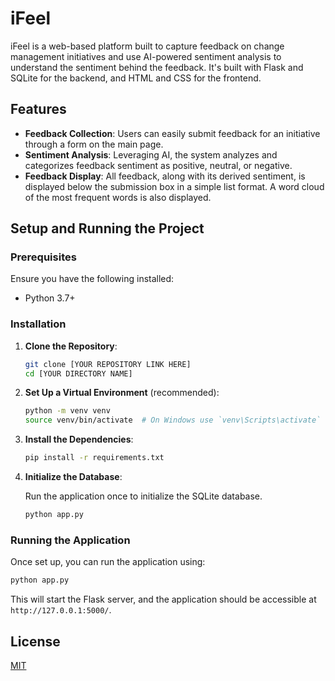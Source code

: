 # iFeel

iFeel is a web-based platform built to capture feedback on change management initiatives and use AI-powered sentiment analysis to understand the sentiment behind the feedback. It's built with Flask and SQLite for the backend, and HTML and CSS for the frontend.

## Features

- **Feedback Collection**: Users can easily submit feedback for an initiative through a form on the main page.
- **Sentiment Analysis**: Leveraging AI, the system analyzes and categorizes feedback sentiment as positive, neutral, or negative.
- **Feedback Display**: All feedback, along with its derived sentiment, is displayed below the submission box in a simple list format. A word cloud of the most frequent words is also displayed.

## Setup and Running the Project

### Prerequisites

Ensure you have the following installed:

- Python 3.7+

### Installation

1. **Clone the Repository**:

   ```bash
   git clone [YOUR REPOSITORY LINK HERE]
   cd [YOUR DIRECTORY NAME]
   ```

2. **Set Up a Virtual Environment** (recommended):

   ```bash
   python -m venv venv
   source venv/bin/activate  # On Windows use `venv\Scripts\activate`
   ```

3. **Install the Dependencies**:

   ```bash
   pip install -r requirements.txt
   ```

4. **Initialize the Database**:

   Run the application once to initialize the SQLite database.

   ```bash
   python app.py
   ```

### Running the Application

Once set up, you can run the application using:

```bash
python app.py
```

This will start the Flask server, and the application should be accessible at `http://127.0.0.1:5000/`.

## License

[MIT](https://choosealicense.com/licenses/mit/)
